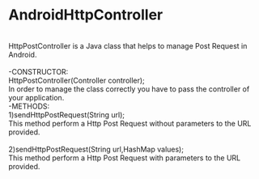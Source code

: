 # AndroidHttpController
<br>
HttpPostController is a Java class that helps to manage Post Request in Android.
<br>
<br>
-CONSTRUCTOR:
<br>
  HttpPostController(Controller controller);<br>
    In order to manage the class correctly you have to pass the controller of your application.<br>
-METHODS:<br>
  1)sendHttpPostRequest(String url);<br>
       This method perform a Http Post Request without parameters to the URL provided.<br><br>
  2)sendHttpPostRequest(String url,HashMap<String,String> values);<br>
       This method perform a Http Post Request with parameters to the URL provided.<br>
       
